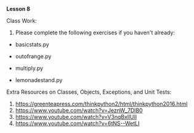 **Lesson 8**

Class Work:

1. Please complete the following exercises if you haven't already:

- basicstats.py

- outofrange.py

- multiply.py

- lemonadestand.py

Extra Resources on Classes, Objects, Exceptions, and Unit Tests:

1. https://greenteapress.com/thinkpython2/html/thinkpython2016.html
2. https://www.youtube.com/watch?v=JeznW_7DlB0
3. https://www.youtube.com/watch?v=V3nqBxllUlI
4. https://www.youtube.com/watch?v=6tNS--WetLI
